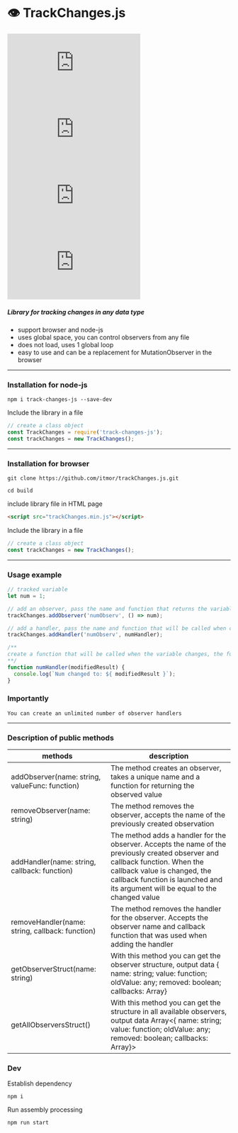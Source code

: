 # 👁️‍ TrackChanges.js 

  ![](https://img.shields.io/github/issues/itmor/trackChanges.js)  ![](https://img.shields.io/github/forks/itmor/trackChanges.js)   ![](https://img.shields.io/github/stars/itmor/trackChanges.js)      ![](https://img.shields.io/github/license/itmor/trackChanges.js)
##### Library for tracking changes in any data type

  - support browser and node-js
  - uses global space, you can control observers from any file
  - does not load, uses 1 global loop
  - easy to use and can be a replacement for MutationObserver in the browser
******
### Installation for node-js
```
npm i track-changes-js --save-dev
```
Include the library in a file
```Javascript
// create a class object
const TrackChanges = require('track-changes-js');
const trackChanges = new TrackChanges();
```
******
### Installation for browser
```
git clone https://github.com/itmor/trackChanges.js.git
```
```
cd build
```
include library file in HTML page
```HTML
<script src="trackChanges.min.js"></script>
```
Include the library in a file
```Javascript
// create a class object
const trackChanges = new TrackChanges();
```
******
### Usage example
```javascript
// tracked variable
let num = 1;

// add an observer, pass the name and function that returns the variable
trackChanges.addObserver('numObserv', () => num);

// add a handler, pass the name and function that will be called when changing "num"
trackChanges.addHandler('numObserv', numHandler);

/** 
create a function that will be called when the variable changes, the function argument will be its changed value 
**/
function numHandler(modifiedResult) {
  console.log(`Num changed to: ${ modifiedResult }`);
}
```
### Importantly 
```Each observer must have a unique name.
You can create an unlimited number of observer handlers
```
******
### Description of public methods
|  methods |   description|
| ------------ | ------------ |
|   addObserver(name: string, valueFunc: function)|The method creates an observer, takes a unique name and a function for returning the observed value |
|   removeObserver(name: string)|The method removes the observer, accepts the name of the previously created observation|
|   addHandler(name: string, callback: function)|The method adds a handler for the observer. Accepts the name of the previously created observer and callback function. When the callback value is changed, the callback function is launched and its argument will be equal to the changed value|
|   removeHandler(name: string, callback: function)|The method removes the handler for the observer. Accepts the observer name and callback function that was used when adding the handler|
|   getObserverStruct(name: string)|With this method you can get the observer structure, output data { name: string; value: function; oldValue: any; removed: boolean; callbacks: Array<Function>}|
|   getAllObserversStruct()|With this method you can get the structure in all available observers, output data Array<{ name: string; value: function; oldValue: any; removed: boolean; callbacks: Array<Function>}>|

### Dev
Establish dependency
```
npm i
```
Run assembly processing
```
npm run start
```
